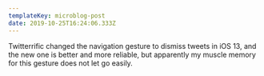 ```yaml
---
templateKey: microblog-post
date: 2019-10-25T16:24:06.333Z
---
```


Twitterrific changed the navigation gesture to dismiss tweets in iOS 13, and the new one is better and more reliable, but apparently my muscle memory for this gesture does not let go easily.
